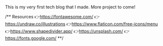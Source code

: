This is my very first tech blog that I made. More project to come!

/** 
Resources
👉https://fontawesome.com/
👉https://undraw.co/illustrations
👉https://www.flaticon.com/free-icons/menu
👉https://www.shapedivider.app/
👉https://unsplash.com/
👉https://fonts.google.com/
**/
